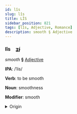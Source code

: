 ```yaml
---
id: lîs
slug: lîs
title: LÎS
sidebar_position: 821
tags: [lîs, Adjective, Romance]
description: smooth § Adjective
---
```


### lîs&emsp;<span kind="abugida">ʓ́ɟ</span>

*smooth* **§** [Adjective](../../tags/Adjective)

**IPA**: /ˈlis/

**Verb**: to be smooth

**Noun**: smoothness

**Modifier**: smooth

<details>
    <summary>Origin</summary>
    French lisse /lis/<br/>
    <em>Romance Language Family</em>
</details>